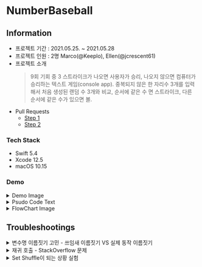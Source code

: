 # NumberBaseball
## Information
* 프로젝트 기간 : 2021.05.25. ~ 2021.05.28
* 프로젝트 인원 : 2명 Marco(@Keeplo), Ellen(@jcrescent61)
* 프로젝트 소개 
    > 9회 기회 중 3 스트라이크가 나오면 사용자가 승리, 나오지 않으면 컴퓨터가 승리하는 텍스트 게임(console app). 중복되지 않은 한 자리수 3개를 입력해서 처음 생성된 랜덤 수 3개와 비교, 순서에 같은 수 면 스트라이크, 다른 순서에 같은 수가 있으면 볼.
* Pull Requests
    * [Step 1](https://github.com/yagom-academy/ios-number-baseball/pull/36)
    * [Step 2](https://github.com/yagom-academy/ios-number-baseball/pull/43)
### Tech Stack
* Swift 5.4
* Xcode 12.5
* macOS 10.15
### Demo
<details><summary>Demo Image</summary><div markdown="1">

**잘못된 입력처리**<br>
<img width="632" alt="Screen Shot 2022-01-03 at 4 45 14 PM" src="https://user-images.githubusercontent.com/24707229/147911292-38aa724a-e45a-4774-8551-bd242c8f71d4.png">
    
**사용자 승리 시나리오**<br>
<img width="581" alt="게임 데모" src="https://user-images.githubusercontent.com/24707229/147911305-9aff4271-3e4b-497b-a4b8-0e35ce7f70c6.png">

**컴퓨터 승리 시나리오**<br>
<img width="669" alt="Screen Shot 2022-01-03 at 4 44 14 PM" src="https://user-images.githubusercontent.com/24707229/147911311-b51ea857-226f-43c6-8bff-f5240b3798cd.png">

**게임 종료 동작**<br>
<img width="464" alt="Screen Shot 2022-01-03 at 4 44 29 PM" src="https://user-images.githubusercontent.com/24707229/147911322-8f87b7d6-d520-44d2-8a95-f27f1189dd22.png">
</div></details>

<details><summary>Psudo Code Text</summary><div markdown="1">

1. 프로그램 시작
2. 메뉴시작
3. <출력> : “1. 게임시작\n2.게임종료\n원하는 기능 선택해주세요 : “
4. <입력> 
5. <함수> : 입력 받은 내용이 ‘1’ 또는 ‘2’ 인가?
    1. True -> 6번으로
    2. False -> <출력> : 입력오류 -> 1번으로
6. <조건> : 입력 받은 내용이 “1” 인가?
    1. True -> 7번으로
    2. False -> 12번으로
7. 게임시작 
8. <변수 선언 및 변경> (남은기회 = 9)
9. <변수 선언 및 변경> (컴퓨터, 사용자) 
    1. 임의의 숫자 3개 생성 -> 9-2번로
    2. <출력> : 숫자3개를 띄어쓰기로 구분하여 입력해주세요.\n중복 숫자는 허용하지 않습니다.\n입력 : “
    3. <입력> 
    4. <함수> : 입력 받은 내용을 숫자 3개로 변환이 유효한가?
        1. 유효 -> 10번으로
        2. 무효 -> 9-2번으로
10. <조건> : 남은 기회가 0회 인가?
    1. True -> 11번으로
    2. False -> <함수> : 컴퓨터와 사용자의 숫자비교
        1. <출력> : “\(스트라이크 수) 스트라이크, \(볼) 볼” 
        2. <조건> : 스트라이크 > 2
            1. True -> <출력> : “사용자 승리!” -> 11번으로
            2. False -> <변수 선언 및 변경> 남은기회 -= 1 -> 9번으로
11. 게임종료 -> 메뉴시작
12. 메뉴종료 -> 프로그램시작
</div></details>

<details><summary>FlowChart Image</summary><div markdown="1">

<img width="874" alt="image" src="https://user-images.githubusercontent.com/24707229/119995900-0d946600-c009-11eb-8630-ba9f4cae70d6.png">
</div></details>

## Troubleshootings
<details><summary>변수명 이름짓기 고민 - 쓰임새 이름짓기 VS 실제 동작 이름짓기</summary><div markdown="1">


협업하는 동료나 다시 코드를 보게될 미래의 코드 작성자가 이해하기 쉬운 변수명이 좋은 방향이라는 생각을 하게 되었습니다.  
[연관링크 - Use Terminology Well](https://www.swift.org/documentation/api-design-guidelines/)
</div></details>
<details><summary>재귀 호출 - StackOverflow 문제</summary><div markdown="1">

**코드 들여쓰기 2회 초과 금지 기준 때문에 처음 아이디어는 재귀 함수형태로 반복형성**  
    <img width="851" alt="코드1" src="https://user-images.githubusercontent.com/24707229/147911348-bb16ac98-7ecb-435b-9bf5-0557e1d83de1.png">

**PR을 통해 리뷰어와 함께 스택오버플로우 문제에 대한 고민해봄**  
    <img width="1117" alt="재귀 피드백" src="https://user-images.githubusercontent.com/24707229/147911387-9a79dc49-ecb5-4fd8-ae4b-a81a47b87899.png">

**피드백을 반영해서 재귀형태 반복문을 'while' 반복으로 변형**  
    <img width="870" alt="코드2" src="https://user-images.githubusercontent.com/24707229/147911399-b401e06b-e652-4f49-87a8-490149bc67c5.png">

</div></details>
<details><summary>Set Shuffle이 되는 상황 실험</summary><div markdown="1">

<img width="1109" alt="Set 실험" src="https://user-images.githubusercontent.com/24707229/147911416-0acf1e5b-ef01-48ac-8dc2-539da94da9a4.png">

</div></details>
<br>
